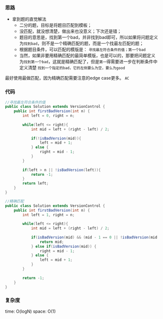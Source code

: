 ### 思路

- 拿到题的直觉解法
    - 二分的题，目标是将题目匹配到模板；
    - 没匹配，就没想清楚，做出来也没意义；下次还是错；
    - 题目的意思是，找到第一个bad，并非找到bad即可，所以如果将问题定义为`找到bad`，则不是一个精确匹配的题，而是一个找最左匹配的题；
    - 根据题目条件，可以匹配的模版是：
    `寻找最左符合条件的值；第一个bad`
    - 当然，如果非要用精确匹配的最简单模版，也是可以的，那要把问题定义为`找到第一个bad`，这就是精确匹配了，但是`第一`得需要进一步在判断条件中定义清楚
    `找到一个指定的bad，它的左侧要么为空，要么为good`

最好使用最做匹配，因为精确匹配需要注意的edge case更多。
`AC`


### 代码
```java
//寻找最左符合条件的值
public class Solution extends VersionControl {
    public int firstBadVersion(int n) {
        int left = 0, right = n;
        
        while(left <= right){
            int mid = left + (right - left) / 2;
            
            if(!isBadVersion(mid)){
                left = mid + 1;
            } else {
                right = mid - 1;
            }
        }
        
        if(left > n || !isBadVersion(left)){
            return -1;
        }
        return left;
    }
}

//精确匹配
public class Solution extends VersionControl {
    public int firstBadVersion(int n) {
        int left = 1, right = n;
        
        while(left <= right){
            int mid = left + (right - left) / 2;
            
            if(isBadVersion(mid) && (mid - 1 == 0 || !isBadVersion(mid - 1))){
                return mid;
            } else if(isBadVersion(mid)) {
                right = mid - 1;
            } else {
                left = mid + 1;
            }
        }
        
        return -1;
    }
}
```


### 复杂度

time: O(logN)
space: O(1)